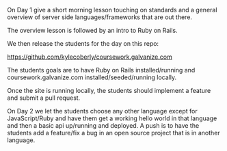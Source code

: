 On Day 1 give a short morning lesson touching on standards and a general overview of server side languages/frameworks that are out there.

The overview lesson is followed by an intro to Ruby on Rails.

We then release the students for the day on this repo:

https://github.com/kylecoberly/coursework.galvanize.com

The students goals are to have Ruby on Rails installed/running and coursework.galvanize.com installed/seeded/running locally.

Once the site is running locally, the students should implement a feature and submit a pull request.

On Day 2 we let the students choose any other language except for JavaScript/Ruby and have them get a working hello world in that language and then a basic api up/running and deployed. A push is to have the students add a feature/fix a bug in an open source project that is in another language. 